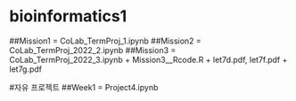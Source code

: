 # bioinformatics1
##Mission1 = CoLab_TermProj_1.ipynb
##Mission2 = CoLab_TermProj_2022_2.ipynb
##Mission3 = CoLab_TermProj_2022_3.ipynb + Mission3__Rcode.R + let7d.pdf, let7f.pdf + let7g.pdf

#자유 프로젝트
##Week1 = Project4.ipynb
